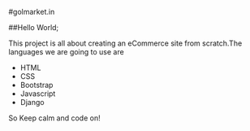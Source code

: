 #golmarket.in

##Hello World;

 This project is all about creating an eCommerce site from scratch.The languages we are going to use are

-  HTML
-  CSS
-  Bootstrap
-  Javascript
-  Django

So Keep calm and code on! 
